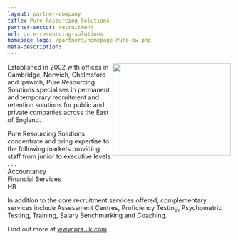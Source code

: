 ```yaml
---
layout: partner-company
title: Pure Resourcing Solutions
partner-sector: recruitment
url: pure-resourcing-solutions
homepage_logo: /partners/homepage-Pure-bw.png
meta-description:
---
```


<p><img alt="" src="//clarity-strategies.github.io/ie-uploads/uploads/general/pure_logo_2012.jpg" style="float:right; height:207px; margin-left:3px; margin-right:3px; width:265px" />Established in 2002 with offices in Cambridge, Norwich, Chelmsford and Ipswich, Pure Resourcing Solutions specialises in permanent and temporary recruitment and retention solutions for public and private companies across the East of England.</p><p>Pure Resourcing Solutions concentrate and bring expertise to the following markets providing staff from junior to executive levels . . .<br />Accountancy<br />Financial Services<br />HR</p><p>In addition to the core recruitment services offered, complementary services include Assessment Centres, Proficiency Testing, Psychometric Testing, Training, Salary Benchmarking and Coaching.</p><p>Find out more at <a href="http://www.prs.uk.com/">www.prs.uk.com</a></p>